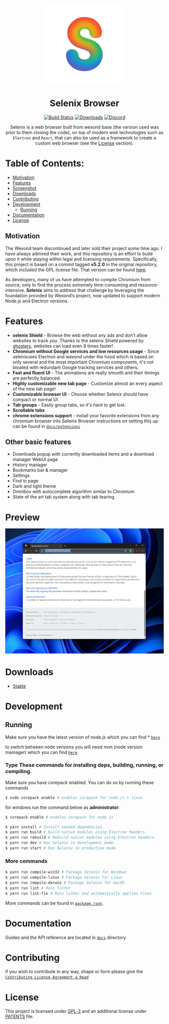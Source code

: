 <p align="center">
  <a href="https://revalextechnologiess.github.io"><img src="static/icons/icon.png" width="256"></a>
</p>

<div align="center">
  <h1>Selenix Browser</h1>

[![Build Status](https://github.com/Revalex-Technologies/selenix-Browser/actions/workflows/build.yml/badge.svg)](https://github.com/Revalex-Technologies/selenix-Browser/actions)
[![Downloads](https://img.shields.io/github/downloads/Revalex-Technologies/selenix-Browser/total.svg?style=flat-square)](https://revalextechnologies.github.io)
[![Discord](https://discordapp.com/api/guilds/1402495455077732422/widget.png?style=shield)](https://discord.gg/x6BKcWM4pf)

Selenix is a web browser built from wexond base (the version used was prior to them closing the code), on top of modern web technologies such as `Electron` and `React`, that can also be used as a framework to create a custom web browser (see the [License](#license) section).

</div>

# Table of Contents:
- [Motivation](#motivation)
- [Features](#features)
- [Screenshot](#screenshot)
- [Downloads](#downloads)
- [Contributing](#contributing)
- [Development](#development)
  - [Running](#running)
- [Documentation](#documentation)
- [License](#license)

## Motivation

The Wexond team discontinued and later sold their project some time ago. I have always admired their work, and this repository is an effort to build upon it while staying within legal and licensing requirements. Specifically, this project is based on a commit tagged **v5.2.0** in the original repository, which included the GPL license file. That version can be found [here](https://github.com/wexond/browser-base/tree/v5.2.0).  

As developers, many of us have attempted to compile Chromium from source, only to find the process extremely time-consuming and resource-intensive. **Selenix** aims to address that challenge by leveraging the foundation provided by Wexond’s project, now updated to support modern Node.js and Electron versions.  

# Features

- **selenix Shield** - Browse the web without any ads and don't allow websites to track you. Thanks to the selenix Shield powered by [ghostery](https://github.com/ghostery/adblocker), websites can load even 8 times faster!
- **Chromium without Google services and low resources usage** - Since selenixuses Electron and wexond under the hood which is based on only several and the most important Chromium components, it's not bloated with redundant Google tracking services and others.
- **Fast and fluent UI** - The animations are really smooth and their timings are perfectly balanced.
- **Highly customizable new tab page** - Customize almost an every aspect of the new tab page!
- **Customizable browser UI** - Choose whether Selenix should have compact or normal UI.
- **Tab groups** - Easily group tabs, so it's hard to get lost.
- **Scrollable tabs**
- **chrome extensions support** - install your favorite extensions from any chromium browser into Selenix Browser instructions on setting this up can be found in [`docs/extensions`](docs/extensions.md)


## Other basic features

- Downloads popup with currently downloaded items and a download manager WebUI page
- History manager
- Bookmarks bar & manager
- Settings
- Find in page
- Dark and light theme
- Omnibox with autocomplete algorithm similar to Chromium
- State of the art tab system along with tab tearing.

# Preview

![Preview](preview.png)

# Downloads
- [Stable](https://github.com/Revalex-Technologies/Selenix-Browser/releases)

# Development

## Running

Make sure you have the latest version of node.js which you can find * [`here`](https://nodejs.org/en/)

to switch between node versions you will need nvm (node version mamager) which you can find [`here`](https://github.com/nvm-sh/nvm/releases).


### Type These commands for installing deps, building, running, or compiling.

Make sure you have corepack enabled. You can do so by running these commands

```bash
$ sudo corepack enable # enables corepack for node.js + linux
```

for windows run the command below as **administrator**:

```bash
$ corepack enable # enables corepack for node.js
```

```bash
$ yarn install # Install needed depedencies.
$ yarn run build # build native modules using Electron headers.
$ yarn run rebuild # Rebuild native modules using Electron headers.
$ yarn run dev # Run Selenix in development mode
$ yarn run start # Run Selenix in production mode
```

### More commands

```bash
$ yarn run compile-win32 # Package Selenix for Windows
$ yarn run compile-linux # Package Selenix for Linux
$ yarn run compile-darwin # Package Selenix for macOS
$ yarn run lint # Runs linter
$ yarn run lint-fix # Runs linter and automatically applies fixes
```

More commands can be found in [`package.json`](package.json).

# Documentation

Guides and the API reference are located in [`docs`](docs) directory.

# Contributing

if you wish to contribute in any way, shape or form please give the [`Contributing License Agreement a Read`](CONTRIBUTING.md)


# License

This project is licensed under [GPL-3](LICENSE) and an additional license under [PATENTS](PATENTS) file.
